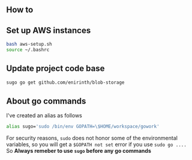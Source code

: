 How to
--

## Set up AWS instances
```sh
bash aws-setup.sh
source ~/.bashrc
```
## Update project code base
```sh
sugo go get github.com/enirinth/blob-storage
```
## About go commands
I've created an alias as follows
```sh
alias sugo='sudo /bin/env GOPATH=\$HOME/workspace/gowork'
```
For security reasons, `sudo` does not honor some of the environmental variables, so you will get a `$GOPATH not set` error if you use `sudo go ....`    
So **Always remeber to use `sugo` before any go commands**

